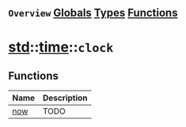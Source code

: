 ## `Overview` [Globals](./globals.md) [Types](./types.md) [Functions](./functions.md)
# [std](./../../std.md)::[time](./../time.md)::`clock`
## Functions
|Name|Description|
|----|-----------|
|[now](#todo)|TODO|
